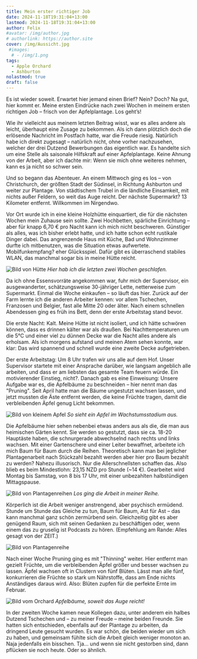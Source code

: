 ```yaml
---
title: Mein erster richtiger Job
date: 2024-11-18T19:31:04+13:00
lastmod: 2024-11-18T19:31:04+13:00
author: Felix
#avatar: /img/author.jpg
# authorlink: https://author.site
cover: /img/Aussicht.jpg
 #images:
  # - /img/1.png
tags:
  - Apple Orchard
  - Ashburton
nolastmod: true
draft: false
---
```


Es ist wieder soweit. Erwartet hier jemand einen Brief? Nein? Doch? Na gut, hier kommt er. Meine ersten Eindrücke nach zwei Wochen in meinem ersten richtigen Job – frisch von der Apfelplantage. Los geht’s!

<!--more-->

Wie ihr vielleicht aus meinem letzten Beitrag wisst, war es alles andere als leicht, überhaupt eine Zusage zu bekommen. Als ich dann plötzlich doch die erlösende Nachricht im Postfach hatte, war die Freude riesig. Natürlich habe ich direkt zugesagt – natürlich nicht, ohne vorher nachzusehen, welcher der drei Dutzend Bewerbungen das eigentlich war. Es handelte sich um eine Stelle als saisonale Hilfskraft auf einer Apfelplantage. Keine Ahnung von der Arbeit, aber ich dachte mir: Wenn sie mich ohne weiteres nehmen, kann es ja nicht so schwer sein.

Und so begann das Abenteuer. An einem Mittwoch ging es los – von Christchurch, der größten Stadt der Südinsel, in Richtung Ashburton und weiter zur Plantage. Von städtischem Trubel in die ländliche Einsamkeit, mit nichts außer Feldern, so weit das Auge reicht. Der nächste Supermarkt? 13 Kilometer entfernt. Willkommen im Nirgendwo.

Vor Ort wurde ich in eine kleine Holzhütte einquartiert, die für die nächsten Wochen mein Zuhause sein sollte. Zwei Hochbetten, spärliche Einrichtung – aber für knapp 6,70 € pro Nacht kann ich mich nicht beschweren. Günstiger als alles, was ich bisher erlebt hatte, und ich hatte schon echt rustikale Dinger dabei. Das angrenzende Haus mit Küche, Bad und Wohnzimmer durfte ich mitbenutzen, was die Situation etwas aufwertete. Mobilfunkempfang? eher Glücksspiel. Dafür gibt es überraschend stabiles WLAN, das manchmal sogar bis in meine Hütte reicht.

![Bild von Hütte](/img/Hütte.jpg)
_Hier hab ich die letzten zwei Wochen geschlafen._

Da ich ohne Essensvorräte angekommen war, fuhr mich der Supervisor, ein ausgewanderter, schätzungsweise 30-jähriger Lette, netterweise zum Supermarkt. Einmal die Woche einkaufen – so läuft das hier. Zurück auf der Farm lernte ich die anderen Arbeiter kennen: vor allem Tschechen, Franzosen und Belgier, fast alle Mitte 20 oder älter. Nach einem schnellen Abendessen ging es früh ins Bett, denn der erste Arbeitstag stand bevor.

Die erste Nacht: Kalt. Meine Hütte ist nicht isoliert, und ich hätte schwören können, dass es drinnen kälter war als draußen. Bei Nachttemperaturen um die 5°C und einer viel zu dünnen Decke war die Nacht alles andere als erholsam. Als ich morgens aufstand und meinen Atem sehen konnte, war klar: Das wird spannend und schnell wurde eine zweite Decke aufgetrieben.

Der erste Arbeitstag: Um 8 Uhr trafen wir uns alle auf dem Hof. Unser Supervisor startete mit einer Ansprache darüber, wie langsam angeblich alle arbeiten, und dass er am liebsten das gesamte Team feuern würde. Ein motivierender Einstieg, nicht?. Danach gab es eine Einweisung: Unsere Aufgabe war es, die Apfelbäume zu beschneiden – hier nennt man das "Pruning". Seit April hatte man die Bäume ungestutzt wachsen lassen, und jetzt mussten die Äste entfernt werden, die keine Früchte tragen, damit die verbleibenden Äpfel genug Licht bekommen.

![Bild von kleinem Apfel](/img/Apfel.jpg)
_So sieht ein Apfel im Wachstumsstadium aus._

Die Apfelbäume hier sehen nebenbei etwas anders aus als die, die man aus heimischen Gärten kennt. Sie werden so gestutzt, dass sie ca. 18-20 Hauptäste haben, die schnurgerade abwechselnd nach rechts und links wachsen. Mit einer Gartenschere und einer Leiter bewaffnet, arbeitete ich mich Baum für Baum durch die Reihen. Theoretisch kann man bei jeglicher Plantagenarbeit nach Stückzahl bezahlt werden aber hier pro Baum bezahlt zu werden? Nahezu illusorisch. Nur die Allerschnellsten schaffen das. Also blieb es beim Mindestlohn: 23,15 NZD pro Stunde (~14 €). Gearbeitet wird Montag bis Samstag, von 8 bis 17 Uhr, mit einer unbezahlten halbstündigen Mittagspause.

![Bild von Plantagenreihen](/img/Reihe.jpg)
_Los ging die Arbeit in meiner Reihe._

Körperlich ist die Arbeit weniger anstrengend, aber psychisch ermüdend. Stunde um Stunde das Gleiche zu tun, Baum für Baum, Ast für Ast – das kann manchmal ganz schön zermürbend sein. Gleichzeitig gibt es aber genügend Raum, sich mit seinen Gedanken zu beschäftigen oder, wenn einem das zu gruselig ist Podcasts zu hören. (Empfehlung am Rande: Alles gesagt von der ZEIT.)

![Bild von Plantagenreihe](/img/Reihe2.jpg)

Nach einer Woche Pruning ging es mit "Thinning" weiter. Hier entfernt man gezielt Früchte, um die verbleibenden Äpfel größer und besser wachsen zu lassen. Äpfel wachsen oft in Clustern von fünf Blüten. Lässt man alle fünf, konkurrieren die Früchte so stark um Nährstoffe, dass am Ende nichts Anständiges daraus wird. Also: Blüten zupfen für die perfekte Ernte im Februar.

![Bild vom Orchard](/img/Orchard.jpg)
_Apfelbäume, soweit das Auge reicht!_

In der zweiten Woche kamen neue Kollegen dazu, unter anderem ein halbes Dutzend Tschechen und – zu meiner Freude – meine beiden Freunde. Sie hatten sich entschieden, ebenfalls auf der Plantage zu arbeiten, da dringend Leute gesucht wurden. Es war schön, die beiden wieder um sich zu haben, und gemeinsam fühlte sich die Arbeit gleich weniger monoton an. Naja jedenfalls ein bisschen. Tja... und wenn sie nicht gestorben sind, dann pflücken sie noch heute. Oder so ähnlich.

